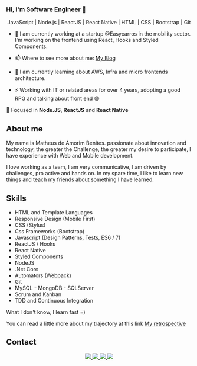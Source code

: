 ### Hi, I'm Software Engineer 👋


<p align="center">
  JavaScript | Node.js | ReactJS | React Native | HTML | CSS | Bootstrap | Git
</p>

- 🔭
I am currently working at a startup @Easycarros in the mobility sector.
I'm working on the frontend using React, Hooks and Styled Components.

- 📫 
Where to see more about me: [My Blog](https://papode.dev/)

- 🌱 
I am currently learning about AWS, Infra and micro frontends architecture.

- ⚡ 
Working with IT or related areas for over 4 years, adopting a good RPG and talking about front end 😄

🎯 Focused in <b>Node.JS</b>, <b>ReactJS</b> and <b>React Native</b>

## About me
My name is Matheus de Amorim Benites. passionate about innovation and technology, the greater the Challenge, the greater my desire to participate, I have experience with Web and Mobile development.

I love working as a team, I am very communicative, I am driven by challenges, pro active and hands on. In my spare time, I like to learn new things and teach my friends about something I have learned.

## Skills

- HTML and Template Languages
- Responsive Design (Mobile First)
- CSS (Stylus)
- Css Frameworks (Bootstrap)
- Javascript (Design Patterns, Tests, ES6 / 7)
- ReactJS / Hooks
- React Native
- Styled Components
- NodeJS
- .Net Core
- Automators (Webpack)
- Git
- MySQL - MongoDB - SQLServer
- Scrum and Kanban
- TDD and Continuous Integration


What I don't know, I learn fast =)

You can read a little more about my trajectory at this link [My retrospective](https://papode.dev/minha-retrospectiva-2019/)

## Contact
<p align="center">
    <!-- Badge - GitHub -->
  <a href="https://github.com/benits"  alt="Github" target="blank">
    <img src="https://img.shields.io/badge/-Github-000?style=flat-square&logo=Github&logoColor=white&link=https://github.com/benits">
  </a>

  <!-- Badge - LinkedIn -->
  <a href="https://www.linkedin.com/in/benites-amorim/"  alt="Linkedin" target="blank">
    <img src="https://img.shields.io/badge/-LinkedIn-blue?style=flat-square&logo=Linkedin&logoColor=white&link=https://www.linkedin.com/in/benites-amorim/">
  </a>

  <!-- Badge - Gmail -->
  <a href="mailto:benites.amorim@gmail.com"  alt="Email" target="blank">
    <img src="https://img.shields.io/badge/-Gmail-c14438?style=flat-square&logo=Gmail&logoColor=white&link=mailto:benites.amorim@gmail.com">
  </a>
  
   <!-- Badge - Gmail -->
<a href="https://web.whatsapp.com/send?phone=+5541989006487" alt="WhatsApp" target="blank">
    <img src="https://img.shields.io/badge/-WhatsApp-28A745?style=flat-square&logo=WhatsApp&logoColor=white" />
  </a>

</p>
